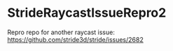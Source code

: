 # StrideRaycastIssueRepro2
Repro repo for another raycast issue: https://github.com/stride3d/stride/issues/2682
